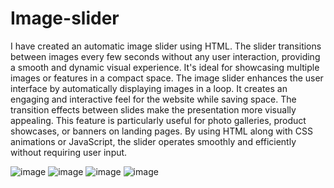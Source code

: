 # Image-slider
I have created an automatic image slider using HTML. The slider transitions between images every few seconds without any user interaction, providing a smooth and dynamic visual experience. It's ideal for showcasing multiple images or features in a compact space.
The image slider enhances the user interface by automatically displaying images in a loop. It creates an engaging and interactive feel for the website while saving space. The transition effects between slides make the presentation more visually appealing. This feature is particularly useful for photo galleries, product showcases, or banners on landing pages. By using HTML along with CSS animations or JavaScript, the slider operates smoothly and efficiently without requiring user input.

![image](https://github.com/user-attachments/assets/fd641751-b52d-424e-9086-44e26dddd3d0)
![image](https://github.com/user-attachments/assets/353f85ba-0fc3-4bb6-ba6b-218bfebcfbee)
![image](https://github.com/user-attachments/assets/491ff5e6-dc7f-4a6b-93a3-8bd23ce885cf)
![image](https://github.com/user-attachments/assets/ae6f462e-07b8-4dde-a5bd-4e3c627712ae)

